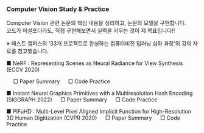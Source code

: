 
### Computer Vision Study & Practice
  Computer Vision 관련 논문의 핵심 내용을 정리하고, 논문의 모델을 구현합니다.  
  코드가 어설프더라도, 직접 구현해보면서 실력을 키우는 것이 제 목표입니다!!  
  
 ※ 패스트 캠퍼스의 '33개 프로젝트로 완성하는 컴퓨터비전 딥러닝 심화 과정'의 강의 자료를 참고했습니다.
 
 ■ NeRF : Representing Scenes as Neural Radiance for View Synthesis (ECCV 2020)
 
  &emsp;  □ Paper Summary
  &emsp; □ Code Practice



■ Instant Neural Graphics Primitives with a Multiresolution Hash Encoding (SIGGRAPH 2022) 
&emsp; □ Paper Summary
&emsp; □ Code Practice


■ PIFuHD : Multi-Level Pixel Aligned Implicit Function for High-Resolution 3D Human Digitization (CVPR 2020)
&emsp; □ Paper Summary
&emsp; □ Code Practice

